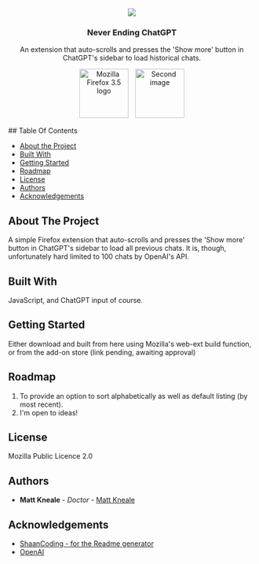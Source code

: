 <br/>
<p align="center">
  <img src="https://i.ibb.co/s5m1qJs/icon.png">
  <h3 align="center">Never Ending ChatGPT</h3>

<p align="center">
    An extension that auto-scrolls and presses the 'Show more' button in ChatGPT's sidebar to load historical chats.
    <br/>
    
<p align="center">
  <a href="https://addons.mozilla.org/en-US/firefox/addon/never-ending-chatgpt/" style="text-decoration: none;">
    <img src="https://i.ibb.co/3TXn8hz/Mozilla-Firefox-3-5-logo.png" alt="Mozilla Firefox 3.5 logo" width="100" style="margin-right: 10px;">
  </a>
  <img src="https://i.ibb.co/HdB7GTK/output-onlinepngtools.png" alt="Second image" width="100">
</p>
## Table Of Contents

* [About the Project](#about-the-project)
* [Built With](#built-with)
* [Getting Started](#getting-started)
* [Roadmap](#roadmap)
* [License](#license)
* [Authors](#authors)
* [Acknowledgements](#acknowledgements)

## About The Project

A simple Firefox extension that auto-scrolls and presses the 'Show more' button in ChatGPT's sidebar to load all previous chats. It is, though, unfortunately hard limited to 100 chats by OpenAI's API.

## Built With

JavaScript, and ChatGPT input of course.

## Getting Started

Either download and built from here using Mozilla's web-ext build function, or from the add-on store (link pending, awaiting approval)

## Roadmap

1. To provide an option to sort alphabetically as well as default listing (by most recent).
2. I'm open to ideas!

## License

Mozilla Public Licence 2.0

## Authors

* **Matt Kneale** - *Doctor* - [Matt Kneale](https://linktr.ee/mattkneale)

## Acknowledgements

* [ShaanCoding - for the Readme generator](https://github.com/ShaanCoding/)
* [OpenAI](openai.com/)
